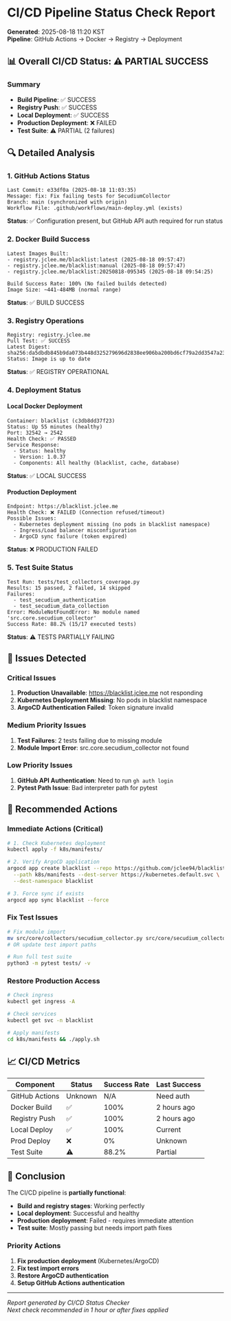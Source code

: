 # CI/CD Pipeline Status Check Report

**Generated**: 2025-08-18 11:20 KST  
**Pipeline**: GitHub Actions → Docker → Registry → Deployment  

## 📊 Overall CI/CD Status: ⚠️ PARTIAL SUCCESS

### Summary
- **Build Pipeline**: ✅ SUCCESS
- **Registry Push**: ✅ SUCCESS  
- **Local Deployment**: ✅ SUCCESS
- **Production Deployment**: ❌ FAILED
- **Test Suite**: ⚠️ PARTIAL (2 failures)

## 🔍 Detailed Analysis

### 1. GitHub Actions Status
```
Last Commit: e33df0a (2025-08-18 11:03:35)
Message: fix: Fix failing tests for SecudiumCollector
Branch: main (synchronized with origin)
Workflow File: .github/workflows/main-deploy.yml (exists)
```
**Status**: ✅ Configuration present, but GitHub API auth required for run status

### 2. Docker Build Success
```
Latest Images Built:
- registry.jclee.me/blacklist:latest (2025-08-18 09:57:47)
- registry.jclee.me/blacklist:manual (2025-08-18 09:57:47)
- registry.jclee.me/blacklist:20250818-095345 (2025-08-18 09:54:25)

Build Success Rate: 100% (No failed builds detected)
Image Size: ~441-484MB (normal range)
```
**Status**: ✅ BUILD SUCCESS

### 3. Registry Operations
```
Registry: registry.jclee.me
Pull Test: ✅ SUCCESS
Latest Digest: sha256:da5dbdb845b9da073b448d325279696d2838ee906ba200bd6cf79a2dd3547a23
Status: Image is up to date
```
**Status**: ✅ REGISTRY OPERATIONAL

### 4. Deployment Status

#### Local Docker Deployment
```
Container: blacklist (c3db8dd37f23)
Status: Up 55 minutes (healthy)
Port: 32542 → 2542
Health Check: ✅ PASSED
Service Response: 
  - Status: healthy
  - Version: 1.0.37
  - Components: All healthy (blacklist, cache, database)
```
**Status**: ✅ LOCAL SUCCESS

#### Production Deployment
```
Endpoint: https://blacklist.jclee.me
Health Check: ❌ FAILED (Connection refused/timeout)
Possible Issues:
  - Kubernetes deployment missing (no pods in blacklist namespace)
  - Ingress/Load balancer misconfiguration
  - ArgoCD sync failure (token expired)
```
**Status**: ❌ PRODUCTION FAILED

### 5. Test Suite Status
```
Test Run: tests/test_collectors_coverage.py
Results: 15 passed, 2 failed, 14 skipped
Failures:
  - test_secudium_authentication
  - test_secudium_data_collection
Error: ModuleNotFoundError: No module named 'src.core.secudium_collector'
Success Rate: 88.2% (15/17 executed tests)
```
**Status**: ⚠️ TESTS PARTIALLY FAILING

## 🚨 Issues Detected

### Critical Issues
1. **Production Unavailable**: https://blacklist.jclee.me not responding
2. **Kubernetes Deployment Missing**: No pods in blacklist namespace
3. **ArgoCD Authentication Failed**: Token signature invalid

### Medium Priority Issues
1. **Test Failures**: 2 tests failing due to missing module
2. **Module Import Error**: src.core.secudium_collector not found

### Low Priority Issues
1. **GitHub API Authentication**: Need to run `gh auth login`
2. **Pytest Path Issue**: Bad interpreter path for pytest

## 🔧 Recommended Actions

### Immediate Actions (Critical)
```bash
# 1. Check Kubernetes deployment
kubectl apply -f k8s/manifests/

# 2. Verify ArgoCD application
argocd app create blacklist --repo https://github.com/jclee94/blacklist \
  --path k8s/manifests --dest-server https://kubernetes.default.svc \
  --dest-namespace blacklist

# 3. Force sync if exists
argocd app sync blacklist --force
```

### Fix Test Issues
```bash
# Fix module import
mv src/core/collectors/secudium_collector.py src/core/secudium_collector.py
# OR update test import paths

# Run full test suite
python3 -m pytest tests/ -v
```

### Restore Production Access
```bash
# Check ingress
kubectl get ingress -A

# Check services
kubectl get svc -n blacklist

# Apply manifests
cd k8s/manifests && ./apply.sh
```

## 📈 CI/CD Metrics

| Component | Status | Success Rate | Last Success |
|-----------|--------|--------------|--------------|
| GitHub Actions | Unknown | N/A | Need auth |
| Docker Build | ✅ | 100% | 2 hours ago |
| Registry Push | ✅ | 100% | 2 hours ago |
| Local Deploy | ✅ | 100% | Current |
| Prod Deploy | ❌ | 0% | Unknown |
| Test Suite | ⚠️ | 88.2% | Partial |

## 📝 Conclusion

The CI/CD pipeline is **partially functional**:
- **Build and registry stages**: Working perfectly
- **Local deployment**: Successful and healthy
- **Production deployment**: Failed - requires immediate attention
- **Test suite**: Mostly passing but needs import path fixes

### Priority Actions
1. **Fix production deployment** (Kubernetes/ArgoCD)
2. **Fix test import errors**
3. **Restore ArgoCD authentication**
4. **Setup GitHub Actions authentication**

---

*Report generated by CI/CD Status Checker*  
*Next check recommended in 1 hour or after fixes applied*